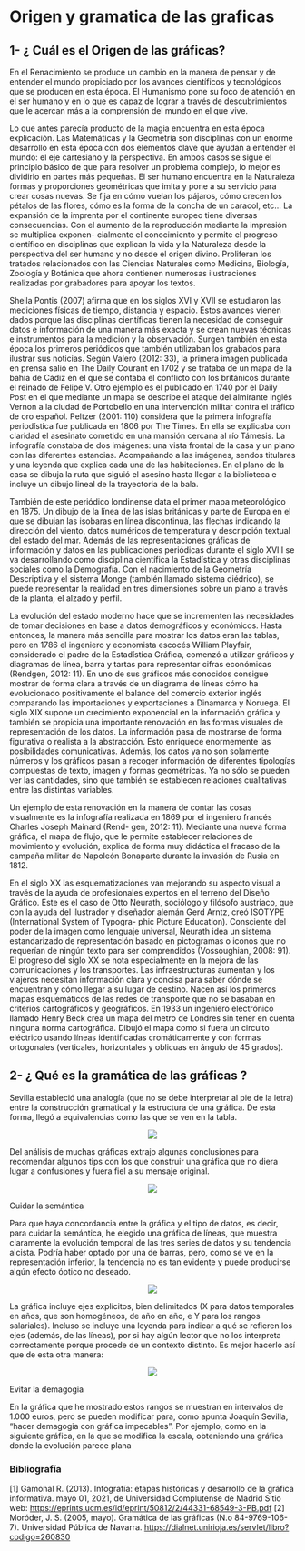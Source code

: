 # Origen y gramatica de las graficas

## 1- ¿ Cuál es el Origen de las gráficas?
<p>En el Renacimiento se produce un cambio en la manera de pensar y de entender el mundo propiciado por los avances científicos y tecnológicos que se producen en esta época. El Humanismo pone su foco de atención en el ser humano y en lo que es capaz de lograr a través de descubrimientos que le acercan más a la comprensión del mundo en el que vive.</p>
<p>Lo que antes parecía producto de la magia encuentra en esta época explicación.
Las Matemáticas y la Geometría son disciplinas con un enorme desarrollo en esta época con dos elementos clave que ayudan a entender el mundo: el eje cartesiano y la perspectiva. En ambos casos se sigue el principio básico de que para resolver un problema complejo, lo mejor es dividirlo en partes más pequeñas. El ser humano encuentra en la Naturaleza formas y proporciones geométricas que imita y pone a su servicio para crear cosas nuevas. Se fija en cómo vuelan los pájaros, cómo crecen los pétalos de las flores, cómo es la forma de la concha de un caracol, etc...
La expansión de la imprenta por el continente europeo tiene diversas consecuencias. Con el aumento de la reproducción mediante la impresión se multiplica exponen- cialmente el conocimiento y permite el progreso científico en disciplinas que explican la vida y la Naturaleza desde la perspectiva del ser humano y no desde el origen divino. Proliferan los tratados relacionados con las Ciencias Naturales como Medicina, Biología, Zoología y Botánica que ahora contienen numerosas ilustraciones realizadas por grabadores para apoyar los textos.</p>
<p>Sheila Pontis (2007) afirma que en los siglos XVI y XVII se estudiaron las mediciones físicas de tiempo, distancia y espacio. Estos avances vienen dados porque las disciplinas científicas tienen la necesidad de conseguir datos e información de una manera más exacta y se crean nuevas técnicas e instrumentos para la medición y la observación. Surgen también en esta época los primeros periódicos que también utilizaban los grabados para ilustrar sus noticias. Según Valero (2012: 33), la primera imagen publicada en prensa salió en The Daily Courant en 1702 y se trataba de un mapa de la bahía de Cádiz en el que se contaba el conflicto con los británicos durante el reinado de Felipe V. Otro ejemplo es el publicado en 1740 por el Daily Post en el que mediante un mapa se describe el ataque del almirante inglés Vernon a la ciudad de Portobello en una intervención militar contra el tráfico de oro español.
Peltzer (2001: 110) considera que la primera infografía periodística fue publicada en 1806 por The Times. En ella se explicaba con claridad el asesinato cometido en una mansión cercana al río Támesis. La infografía constaba de dos imágenes: una vista frontal de la casa y un plano con las diferentes estancias. Acompañando a las imágenes, sendos titulares y una leyenda que explica cada una de las habitaciones. En el plano de la casa se dibuja la ruta que siguió el asesino hasta llegar a la biblioteca e incluye un dibujo lineal de la trayectoria de la bala.</p>
<p>También de este periódico londinense data el primer mapa meteorológico en 1875. Un dibujo de la línea de las islas británicas y parte de Europa en el que se dibujan las isobaras en línea discontinua, las flechas indicando la dirección del viento, datos numéricos de temperatura y descripción textual del estado del mar. Además de las representaciones gráficas de información y datos en las publicaciones periódicas durante el siglo XVIII se va desarrollando como disciplina científica la Estadística y otras disciplinas sociales como la Demografía. Con el nacimiento de la Geometría Descriptiva y el sistema Monge (también llamado sistema diédrico), se puede representar la realidad en tres dimensiones sobre un plano a través de la planta, el alzado y perfil.</p>
<p>La evolución del estado moderno hace que se incrementen las necesidades de tomar decisiones en base a datos demográficos y económicos. Hasta entonces, la manera más sencilla para mostrar los datos eran las tablas, pero en 1786 el ingeniero y economista escocés William Playfair, considerado el padre de la Estadística Gráfica, comenzó a utilizar gráficos y diagramas de línea, barra y tartas para representar cifras económicas (Rendgen, 2012: 11). En uno de sus gráficos más conocidos consigue mostrar de forma clara a través de un diagrama de líneas cómo ha evolucionado positivamente el balance del comercio exterior inglés comparando las importaciones y exportaciones a Dinamarca y Noruega. El siglo XIX supone un crecimiento exponencial en la información gráfica y también se propicia una importante renovación en las formas visuales de representación de los datos. La información pasa de mostrarse de forma figurativa o realista a la abstracción. Esto enriquece enormemente las posibilidades comunicativas. Además, los datos ya no son solamente números y los gráficos pasan a recoger información de diferentes tipologías compuestas de texto, imagen y formas geométricas. Ya no sólo se pueden ver las cantidades, sino que también se establecen relaciones cualitativas entre las distintas variables.</p>
<p>Un ejemplo de esta renovación en la manera de contar las cosas visualmente es la infografía realizada en 1869 por el ingeniero francés Charles Joseph Mainard (Rend- gen, 2012: 11). Mediante una nueva forma gráfica, el mapa de flujo, que le permite establecer relaciones de movimiento y evolución, explica de forma muy didáctica el fracaso de la campaña militar de Napoleón Bonaparte durante la invasión de Rusia en 1812.</p>
<p>En el siglo XX las esquematizaciones van mejorando su aspecto visual a través de la ayuda de profesionales expertos en el terreno del Diseño Gráfico. Este es el caso de Otto Neurath, sociólogo y filósofo austriaco, que con la ayuda del ilustrador y diseñador alemán Gerd Arntz, creó ISOTYPE (International System of Typogra- phic Picture Education). Consciente del poder de la imagen como lenguaje universal, Neurath idea un sistema estandarizado de representación basado en pictogramas o iconos que no requerían de ningún texto para ser comprendidos (Vossoughian, 2008: 91). El progreso del siglo XX se nota especialmente en la mejora de las comunicaciones y los transportes. Las infraestructuras aumentan y los viajeros necesitan información clara y concisa para saber dónde se encuentran y cómo llegar a su lugar de destino. Nacen así los primeros mapas esquemáticos de las redes de transporte que no se basaban en criterios cartográficos y geográficos. En 1933 un ingeniero electrónico llamado Henry Beck crea un mapa del metro de Londres sin tener en cuenta ninguna norma cartográfica. Dibujó el mapa como si fuera un circuito eléctrico usando líneas identificadas cromáticamente y con formas ortogonales (verticales, horizontales y oblicuas en ángulo de 45 grados).</p>

## 2- ¿ Qué es la gramática de las gráficas ?   

<p>Sevilla estableció una analogía (que no se debe interpretar al pie de la letra) entre la construcción gramatical y la estructura de una gráfica. De esta forma, llegó a equivalencias como las que se ven en la tabla.</p>

<p align="center">
  <img src="https://www.sergiobarbeira.com/wp-content/uploads/2020/04/Tabla-1.-Analogia-graficas-linguistica--700x348.png" />
</p>

<p>Del análisis de muchas gráficas extrajo algunas conclusiones para recomendar algunos tips con los que construir una gráfica que no diera lugar a confusiones y fuera fiel a su mensaje original.</p>

<p align="center">
  <img src="https://www.sergiobarbeira.com/wp-content/uploads/2020/04/Tabla-2.-Recomedaciones-elaboracion-graficas-700x384.png" />
</p>

Cuidar la semántica

<p>Para que haya concordancia entre la gráfica y el tipo de datos, es decir, para cuidar la semántica, he elegido una gráfica de líneas, que muestra claramente la evolución temporal de las tres series de datos y su tendencia alcista. Podría haber optado por una de barras, pero, como se ve en la representación inferior, la tendencia no es tan evidente y puede producirse algún efecto óptico no deseado.</p>

<p align="center">
  <img src="https://www.sergiobarbeira.com/wp-content/uploads/2020/04/Grafica-4.-Evolucion-salario-medio-mediano-modal-2007-2017-grafica-barras-700x609.png" />
</p>

<p>La gráfica incluye ejes explícitos, bien delimitados (X para datos temporales en años, que son homogéneos, de año en año, e Y para los rangos salariales). Incluso se incluye una leyenda para indicar a qué se refieren los ejes (además, de las líneas), por si hay algún lector que no los interpreta correctamente porque procede de un contexto distinto. Es mejor hacerlo así que de esta otra manera:</p>

<p align="center">
  <img src="https://www.sergiobarbeira.com/wp-content/uploads/2020/04/Grafica-1.-Evolucion-salario-medio-mediano-modal-2007-17-Espana-sin-identificar-ejes-700x599.png" />
</p>

Evitar la demagogia

<p>En la gráfica que he mostrado estos rangos se muestran en intervalos de 1.000 euros, pero se pueden modificar para, como apunta Joaquín Sevilla, “hacer demagogia con gráfica impecables”. Por ejemplo, como en la siguiente gráfica, en la que se modifica la escala, obteniendo una gráfica donde la evolución parece plana</p>

###  Bibliografía
[1] Gamonal R. (2013). Infografía: etapas históricas y desarrollo de la gráfica informativa. mayo 01, 2021, de Universidad Complutense de Madrid Sitio web: https://eprints.ucm.es/id/eprint/50812/2/44331-68549-3-PB.pdf 
[2] Moróder, J. S. (2005, mayo). Gramática de las gráficas (N.o 84-9769-106-7). Universidad Pública de Navarra. https://dialnet.unirioja.es/servlet/libro?codigo=260830

